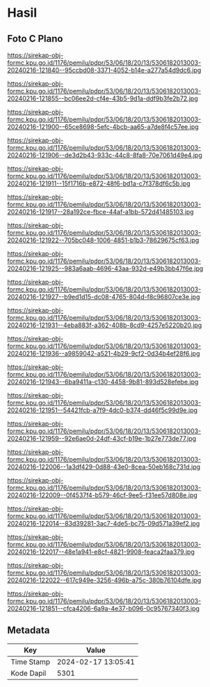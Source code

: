 # Hasil

## Foto C Plano

https://sirekap-obj-formc.kpu.go.id/1176/pemilu/pdpr/53/06/18/20/13/5306182013003-20240216-121840--95ccbd08-3371-4052-b14e-a277a54d9dc6.jpg

https://sirekap-obj-formc.kpu.go.id/1176/pemilu/pdpr/53/06/18/20/13/5306182013003-20240216-121855--bc06ee2d-cf4e-43b5-9d1a-ddf9b3fe2b72.jpg

https://sirekap-obj-formc.kpu.go.id/1176/pemilu/pdpr/53/06/18/20/13/5306182013003-20240216-121900--65ce8698-5efc-4bcb-aa65-a7de8f4c57ee.jpg

https://sirekap-obj-formc.kpu.go.id/1176/pemilu/pdpr/53/06/18/20/13/5306182013003-20240216-121906--de3d2b43-933c-44c8-8fa8-70e7061d49e4.jpg

https://sirekap-obj-formc.kpu.go.id/1176/pemilu/pdpr/53/06/18/20/13/5306182013003-20240216-121911--15f1716b-e872-48f6-bd1a-c7f378df6c5b.jpg

https://sirekap-obj-formc.kpu.go.id/1176/pemilu/pdpr/53/06/18/20/13/5306182013003-20240216-121917--28a192ce-fbce-44af-a1bb-572d41485103.jpg

https://sirekap-obj-formc.kpu.go.id/1176/pemilu/pdpr/53/06/18/20/13/5306182013003-20240216-121922--705bc048-1006-4851-b1b3-78629675cf63.jpg

https://sirekap-obj-formc.kpu.go.id/1176/pemilu/pdpr/53/06/18/20/13/5306182013003-20240216-121925--983a6aab-4696-43aa-932d-e49b3bb47f6e.jpg

https://sirekap-obj-formc.kpu.go.id/1176/pemilu/pdpr/53/06/18/20/13/5306182013003-20240216-121927--b9ed1d15-dc08-4765-804d-f8c96807ce3e.jpg

https://sirekap-obj-formc.kpu.go.id/1176/pemilu/pdpr/53/06/18/20/13/5306182013003-20240216-121931--4eba883f-a362-408b-8cd9-4257e5220b20.jpg

https://sirekap-obj-formc.kpu.go.id/1176/pemilu/pdpr/53/06/18/20/13/5306182013003-20240216-121936--a9859042-a521-4b29-9cf2-0d34b4ef28f6.jpg

https://sirekap-obj-formc.kpu.go.id/1176/pemilu/pdpr/53/06/18/20/13/5306182013003-20240216-121943--6ba9411a-c130-4458-9b81-893d528efebe.jpg

https://sirekap-obj-formc.kpu.go.id/1176/pemilu/pdpr/53/06/18/20/13/5306182013003-20240216-121951--54421fcb-a7f9-4dc0-b374-dd46f5c99d9e.jpg

https://sirekap-obj-formc.kpu.go.id/1176/pemilu/pdpr/53/06/18/20/13/5306182013003-20240216-121959--92e6ae0d-24df-43cf-b19e-1b27e773de77.jpg

https://sirekap-obj-formc.kpu.go.id/1176/pemilu/pdpr/53/06/18/20/13/5306182013003-20240216-122006--1a3df429-0d88-43e0-8cea-50eb168c731d.jpg

https://sirekap-obj-formc.kpu.go.id/1176/pemilu/pdpr/53/06/18/20/13/5306182013003-20240216-122009--0f4537f4-b579-46cf-9ee5-f31ee57d808e.jpg

https://sirekap-obj-formc.kpu.go.id/1176/pemilu/pdpr/53/06/18/20/13/5306182013003-20240216-122014--83d39281-3ac7-4de5-bc75-09d571a39ef2.jpg

https://sirekap-obj-formc.kpu.go.id/1176/pemilu/pdpr/53/06/18/20/13/5306182013003-20240216-122017--48e1a941-e8cf-4821-9908-feaca2faa379.jpg

https://sirekap-obj-formc.kpu.go.id/1176/pemilu/pdpr/53/06/18/20/13/5306182013003-20240216-122022--617c949e-3256-496b-a75c-380b76104dfe.jpg

https://sirekap-obj-formc.kpu.go.id/1176/pemilu/pdpr/53/06/18/20/13/5306182013003-20240216-121851--cfca4206-6a9a-4e37-b096-0c95767340f3.jpg


## Metadata

| Key        | Value               |
| ---------- | ------------------- |
| Time Stamp | 2024-02-17 13:05:41 |
| Kode Dapil | 5301                |



